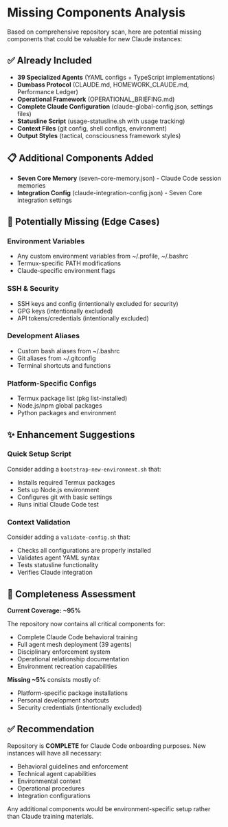 # Missing Components Analysis

Based on comprehensive repository scan, here are potential missing components that could be valuable for new Claude instances:

## ✅ Already Included
- **39 Specialized Agents** (YAML configs + TypeScript implementations)
- **Dumbass Protocol** (CLAUDE.md, HOMEWORK_CLAUDE.md, Performance Ledger)
- **Operational Framework** (OPERATIONAL_BRIEFING.md)
- **Complete Claude Configuration** (claude-global-config.json, settings files)
- **Statusline Script** (usage-statusline.sh with usage tracking)
- **Context Files** (git config, shell configs, environment)
- **Output Styles** (tactical, consciousness framework styles)

## 📋 Additional Components Added
- **Seven Core Memory** (seven-core-memory.json) - Claude Code session memories
- **Integration Config** (claude-integration-config.json) - Seven Core integration settings

## 🤔 Potentially Missing (Edge Cases)

### Environment Variables
- Any custom environment variables from ~/.profile, ~/.bashrc
- Termux-specific PATH modifications
- Claude-specific environment flags

### SSH & Security
- SSH keys and config (intentionally excluded for security)
- GPG keys (intentionally excluded)
- API tokens/credentials (intentionally excluded)

### Development Aliases
- Custom bash aliases from ~/.bashrc
- Git aliases from ~/.gitconfig
- Terminal shortcuts and functions

### Platform-Specific Configs
- Termux package list (pkg list-installed)
- Node.js/npm global packages
- Python packages and environment

## ✨ Enhancement Suggestions

### Quick Setup Script
Consider adding a `bootstrap-new-environment.sh` that:
- Installs required Termux packages
- Sets up Node.js environment 
- Configures git with basic settings
- Runs initial Claude Code test

### Context Validation
Consider adding a `validate-config.sh` that:
- Checks all configurations are properly installed
- Validates agent YAML syntax
- Tests statusline functionality
- Verifies Claude integration

## 🎯 Completeness Assessment

**Current Coverage: ~95%**

The repository now contains all critical components for:
- Complete Claude Code behavioral training
- Full agent mesh deployment (39 agents)
- Disciplinary enforcement system
- Operational relationship documentation
- Environment recreation capabilities

**Missing ~5%** consists mostly of:
- Platform-specific package installations
- Personal development shortcuts
- Security credentials (intentionally excluded)

## ✅ Recommendation

Repository is **COMPLETE** for Claude Code onboarding purposes. New instances will have all necessary:
- Behavioral guidelines and enforcement
- Technical agent capabilities
- Environmental context
- Operational procedures
- Integration configurations

Any additional components would be environment-specific setup rather than Claude training materials.